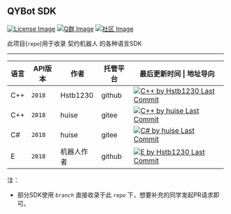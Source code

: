 QYBot SDK
---
[![License Image]](LICENSE)
[![Q群 Image]][Q群]
[![社区 Image]][社区]

此项目(_`repo`_)用于收录 契约机器人 的各种语言SDK

---

| 语言 | API版本 | 作者 | 托管平台 | 最后更新时间 \| 地址导向 |
| --- | --- | --- | --- | --- |
| C++ | `2018` | Hstb1230 | github | [![C++ by Hstb1230 Last Commit]][tree/cpp] |
| C++ | `2018` | huise | gitee | [![C++ by huise Last Commit]][shangg/QYSDK-VC] |
| C# | `2018` | huise | gitee | [![C# by huise Last Commit]][shangg/QYSDK-NET] |
| E | `2018` | 机器人作者 | github | [![E by Hstb1230 Last Commit]][tree/e] |

注：
* 部分SDK使用 _`branch`_ 直接收录于此 _`repo`_ 下，想要补充的同学发起PR请求即可。

[License Image]: https://img.shields.io/github/license/Hstb1230/qybot-sdk.svg "LICENSE"
[Q群 Image]: https://img.shields.io/badge/Q%20%E7%BE%A4-529483966-orange.svg "Q群"
[Q群]: https://jq.qq.com/?_wv=1027&k=5McnWRW
[社区 Image]: https://img.shields.io/badge/%E7%A4%BE%E5%8C%BA-qyue.cc-blue.svg "社区"
[社区]: https://qyue.cc

[C++ by Hstb1230 Last Commit]: https://img.shields.io/github/last-commit/Hstb1230/qybot-sdk/cpp "tree/cpp"
[E by Hstb1230 Last Commit]: https://img.shields.io/github/last-commit/Hstb1230/qybot-sdk/e "tree/e"
[C++ by huise Last Commit]: https://img.shields.io/badge/Last%20Commit-2019.02-blue "shangg/QYSDK-VC"
[C# by huise Last Commit]: https://img.shields.io/badge/Last%20Commit-2019.02-blue "shangg/QYSDK-NET"

[tree/cpp]: https://github.com/Hstb1230/qybot-sdk/tree/cpp
[shangg/QYSDK-VC]: https://gitee.com/shangg/QYSDK-VC
[shangg/QYSDK-NET]: https://gitee.com/shangg/QYSDK-NET
[tree/e]: https://github.com/Hstb1230/qybot-sdk/tree/e
